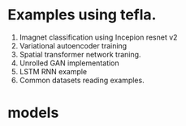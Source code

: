 # Examples using tefla.

1. Imagnet classification using Incepion resnet v2
2. Variational autoencoder training
3. Spatial transformer network traning.
4. Unrolled GAN implementation
5. LSTM RNN example
6. Common datasets reading examples. 


# models
